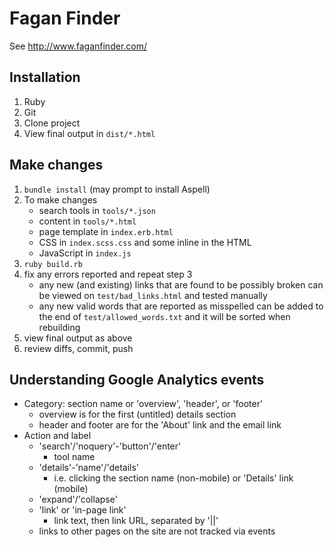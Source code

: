 # Fagan Finder

See http://www.faganfinder.com/


## Installation

1. Ruby
2. Git
3. Clone project
4. View final output in `dist/*.html`


## Make changes

1. `bundle install` (may prompt to install Aspell)
2. To make changes
    * search tools in `tools/*.json`
    * content in `tools/*.html`
    * page template in `index.erb.html`
    * CSS in `index.scss.css` and some inline in the HTML
    * JavaScript in `index.js`
3. `ruby build.rb`
4. fix any errors reported and repeat step 3
    * any new (and existing) links that are found to be possibly broken can be viewed on `test/bad_links.html` and tested manually
    * any new valid words that are reported as misspelled can be added to the end of `test/allowed_words.txt` and it will be sorted when rebuilding
5. view final output as above
6. review diffs, commit, push


## Understanding Google Analytics events
* Category: section name or 'overview', 'header', or 'footer'
    * overview is for the first (untitled) details section
    * header and footer are for the 'About' link and the email link
* Action and label
    * 'search'/'noquery'-'button'/'enter'
        * tool name
    * 'details'-'name'/'details'
       * i.e. clicking the section name (non-mobile) or 'Details' link (mobile)
    * 'expand'/'collapse'
    * 'link' or 'in-page link'
        * link text, then link URL, separated by '||'
    * links to other pages on the site are not tracked via events